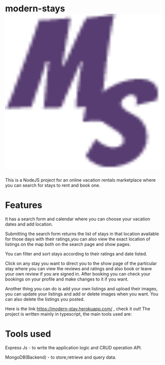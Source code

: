 # modern-stays <img src='https://github.com/GoldenAceTech/modern-stays/blob/master/src/public/images/favicon.png' alt='modernstay-icon'>
This is a NodeJS project for an online vacation rentals marketplace where you can search for stays to rent and book one.

# Features
It has a search form and calendar where you can choose your vacation dates and add location.

Submitting the search form returns the list of stays in that location available for those days with their ratings,you can also view the exact location of listings on the map both on the search page and show pages. 

You can filter and sort stays according to their ratings and date listed.

Click on any stay you want to direct you to the show page of the particular stay where you can view the reviews and ratings and also book or leave your own review if you are signed in. 
After booking you can check your bookings on your profile and make changes to it if you want.

Another thing you can do is add your own listings and upload their images, you can update your listings and add or delete images when you want. You can also delete the listings you posted.

Here is the link https://modern-stay.herokuapp.com/ , check it out! The project is written mainly in typescript, the main tools used are:


# Tools used
 Express Js - to write the application logic and CRUD operation API.
 
 MongoDB(Backend) - to store,retrieve and query data. 
